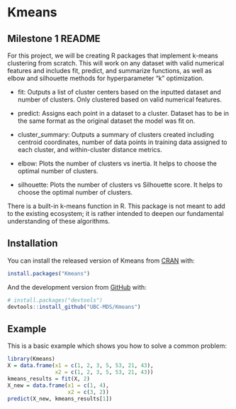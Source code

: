
<!-- README.md is generated from README.Rmd. Please edit that file -->

# Kmeans

<!-- badges: start -->

<!-- badges: end -->

## Milestone 1 README

For this project, we will be creating R packages that implement k-means
clustering from scratch. This will work on any dataset with valid
numerical features and includes fit, predict, and summarize functions,
as well as elbow and silhouette methods for hyperparameter “k”
optimization.

  - fit: Outputs a list of cluster centers based on the inputted dataset
    and number of clusters. Only clustered based on valid numerical
    features.

  - predict: Assigns each point in a dataset to a cluster. Dataset has
    to be in the same format as the original dataset the model was fit
    on.

  - cluster\_summary: Outputs a summary of clusters created including
    centroid coordinates, number of data points in training data
    assigned to each cluster, and within-cluster distance metrics.

  - elbow: Plots the number of clusters vs inertia. It helps to choose
    the optimal number of clusters.

  - silhouette: Plots the number of clusters vs Silhouette score. It
    helps to choose the optimal number of clusters.

There is a built-in k-means function in R. This package is not meant to
add to the existing ecosystem; it is rather intended to deepen our
fundamental understanding of these algorithms.

## Installation

You can install the released version of Kmeans from
[CRAN](https://CRAN.R-project.org) with:

``` r
install.packages("Kmeans")
```

And the development version from [GitHub](https://github.com/) with:

``` r
# install.packages("devtools")
devtools::install_github("UBC-MDS/Kmeans")
```

## Example

This is a basic example which shows you how to solve a common problem:

``` r
library(Kmeans)
X = data.frame(x1 = c(1, 2, 3, 5, 53, 21, 43),
               x2 = c(1, 2, 3, 5, 53, 21, 43))
kmeans_results = fit(X, 2)
X_new = data.frame(x1 = c(1, 4),
                   x2 = c(3, 2))
predict(X_new, kmeans_results[1])
```

